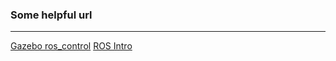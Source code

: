 ### Some helpful url
---
[Gazebo ros_control](https://classic.gazebosim.org/tutorials?tut=ros_control)
[ROS Intro](https://sir.upc.edu/projects/rostutorials/index.html)

